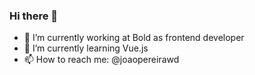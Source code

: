 ### Hi there 👋

- 🔭 I’m currently working at Bold as frontend developer
- 🌱 I’m currently learning Vue.js
- 📫 How to reach me: @joaopereirawd

